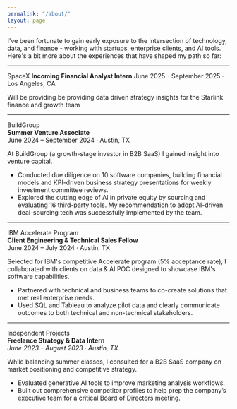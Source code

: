 ```yaml
---
permalink: "/about/"
layout: page
---
```


I've been fortunate to gain early exposure to the intersection of technology, data, and finance - working with startups, enterprise clients, and AI tools. Here's a bit more about the experiences that have shaped my path so far:

---

SpaceX
**Incoming Financial Analyst Intern**
June 2025 - September 2025 · Los Angeles, CA

Will be providing be providing data driven strategy insights for the Starlink finance and growth team


---

BuildGroup  
**Summer Venture Associate**  
June 2024 – September 2024 · Austin, TX

At BuildGroup (a growth-stage investor in B2B SaaS) I gained insight into venture capital.  
- Conducted due diligence on 10 software companies, building financial models and KPI-driven business strategy presentations for weekly investment committee reviews.  
- Explored the cutting edge of AI in private equity by sourcing and evaluating 16 third-party tools. My recommendation to adopt AI-driven deal-sourcing tech was successfully implemented by the team.  

---

IBM Accelerate Program  
**Client Engineering & Technical Sales Fellow**  
June 2024 – July 2024 · Austin, TX 

Selected for IBM's competitive Accelerate program (5% acceptance rate), I collaborated with clients on data & AI POC designed to showcase IBM's software capabilities.
- Partnered with technical and business teams to co-create solutions that met real enterprise needs.  
- Used SQL and Tableau to analyze pilot data and clearly communicate outcomes to both technical and non-technical stakeholders.  

---

Independent Projects  
**Freelance Strategy & Data Intern**  
*June 2023 – August 2023 · Austin, TX*

While balancing summer classes, I consulted for a B2B SaaS company on market positioning and competitive strategy.  
- Evaluated generative AI tools to improve marketing analysis workflows.  
- Built out comprehensive competitor profiles to help prep the company’s executive team for a critical Board of Directors meeting.
